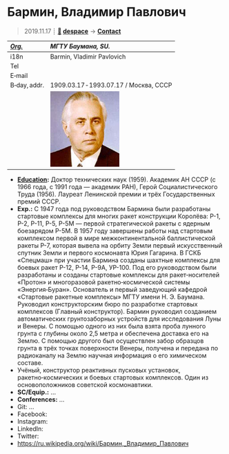 # Бармин, Владимир Павлович
> 2019.11.17 ┊ **[🚀](../index/index.md) [despace](index.md)** → **[Contact](contact.md)**

|*[Org.](contact.md)*|*МГТУ Баумана, SU.*|
|:--|:--|
|i18n| Barmin, Vladimir Pavlovich |
|Tel| |
|E‑mail| |
|B‑day, addr.| 1909.03.17 ‑ 1993.07.17 / Москва, СССР |
|| [![](f/contact/b/barmin_001_photo_thumb.jpg)](f/contact/b/barmin_001_photo.jpg) |

   - **[Education](edu.md):** Доктор технических наук (1959). Академик АН СССР (с 1966 года, с 1991 года — академик РАН), Герой Социалистического Труда (1956). Лауреат Ленинской премии и трёх Государственных премий СССР.
   - **Exp.:** С 1947 года под руководством Бармина были разработаны стартовые комплексы для многих ракет конструкции Королёва: Р-1, Р-2, Р-11, Р-5, Р-5М — первой стратегической ракеты с ядерным боезарядом Р-5М. В 1957 году завершены работы над стартовым комплексом первой в мире межконтинентальной баллистической ракеты Р-7, которая вывела на орбиту Земли первый искусственный спутник Земли и первого космонавта Юрия Гагарина. В ГСКБ «Спецмаш» при участии Бармина созданы шахтные комплексы для боевых ракет Р-12, Р-14, Р-9А, УР-100. Под его руководством были разработаны и созданы стартовые комплексы для ракет‑носителей «Протон» и многоразовой ракетно‑космической системы «Энергия‑Буран». Основатель и первый заведующий кафедрой «Стартовые ракетные комплексы» МГТУ имени Н. Э. Баумана. Руководил конструкторским бюро по разработке стартовых комплексов (Главный конструктор). Бармин руководил созданием автоматических грунтозаборных устройств для исследования Луны и Венеры. С помощью одного из них была взята проба лунного грунта с глубины около 2,5 метра и обеспечена доставка его на Землю. С помощью другого был осуществлен забор образцов грунта в трёх точках поверхности Венеры, получена и передана по радиоканалу на Землю научная информация о его химическом составе.
   - Учёный, конструктор реактивных пусковых установок, ракетно‑космических и боевых стартовых комплексов. Один из основоположников советской космонавтики.
   - **SC/Equip.:** …
   - **Conferences:** …
   - Git: …
   - Facebook: 
   - Instagram: 
   - LinkedIn: 
   - Twitter: 
   - <https://ru.wikipedia.org/wiki/Бармин,_Владимир_Павлович>
